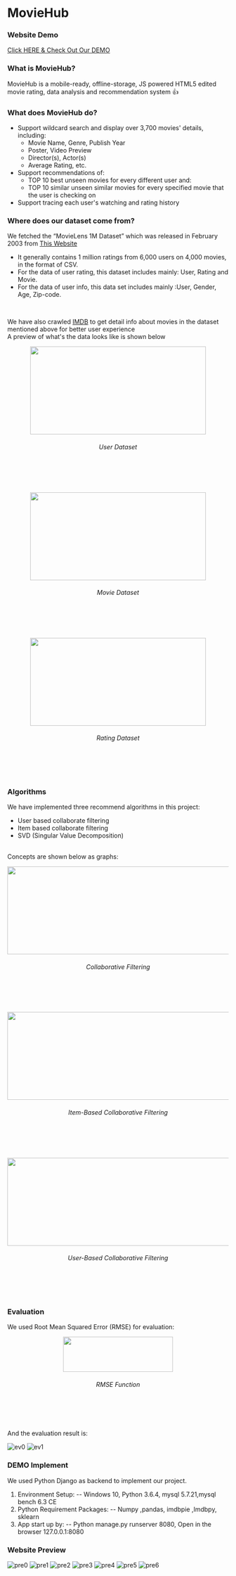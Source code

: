 <!Doctype html>
<html>
  
# MovieHub

### Website Demo
[Click HERE & Check Out Our DEMO](http://127.0.0.1:8080)

### What is MovieHub?
MovieHub is a mobile-ready, offline-storage, JS powered HTML5 edited movie rating, data analysis and recommendation system :+1:

### What does MovieHub do?
* Support wildcard search and display over 3,700 movies' details, including:
  - Movie Name, Genre, Publish Year
  - Poster, Video Preview
  - Director(s), Actor(s)
  - Average Rating, etc.
* Support recommendations of:
  - TOP 10 best unseen movies for every different user and:
  - TOP 10 similar unseen similar movies for every specified movie that the user is checking on
* Support tracing each user's watching and rating history
  
### Where does our dataset come from?
We fetched the “MovieLens 1M Dataset” which was released in February 2003 from 
[This Website](https://grouplens.org/datasets/movielens/)
* It generally contains 1 million ratings from 6,000 users on 4,000 movies, in the format of CSV.
* For the data of user rating, this dataset includes mainly: User, Rating and Movie.
* For the data of user info, this data set includes mainly :User, Gender, Age, Zip-code.
<br/>

We have also crawled
[IMDB](https://www.imdb.com)
to get  detail info about movies in the dataset mentioned above for better user experience<br/>
A preview of what's the data looks like is shown below<br/>

<p align="center">
  <img src="dataset0.jpg" height="200"width="400"/><br/>
  <h6 align="center">User Dataset</h6><br/>
</p><br/>

<p align="center">
  <img src="dataset1.png" height="200"width="400"/><br/>
  <h6 align="center">Movie Dataset</h6><br/>
</p><br/>

<p align="center">
  <img src="dataset2.png" height="200"width="400"/><br/>
  <h6 align="center">Rating Dataset</h6><br/>
</p><br/>

### Algorithms
We have implemented three recommend algorithms in this project:
  - User based collaborate filtering
  - Item based collaborate filtering
  - SVD (Singular Value Decomposition)
<br/>
Concepts are shown below as graphs:<br\>

<p align="center">
  <img src="cf0.png" height="200"width="600"/><br/>
  <h6 align="center">Collaborative Filtering</h6><br/>
</p><br/>

<p align="center">
  <img src="cf1.png" height="200"width="600"/><br/>
  <h6 align="center">Item-Based Collaborative Filtering</h6><br/>
</p><br/>

<p align="center">
  <img src="cf2.png" height="200"width="600"/><br/>
  <h6 align="center">User-Based Collaborative Filtering</h6><br/>
</p><br/>

### Evaluation
We used Root Mean Squared Error (RMSE) for evaluation:<br/>

<p align="center">
  <img src="RMSE.png" height="80"width="250"/><br/>
  <h6 align="center">RMSE Function</h6><br/>
</p><br/>


And the evaluation result is:

![ev0](evaluation0.png)
![ev1](evaluation1.png)

### DEMO Implement
We used Python Django as backend to implement our project.
1. Environment Setup: -- Windows 10, Python 3.6.4, mysql 5.7.21,mysql bench 6.3 CE
2. Python Requirement Packages: -- Numpy ,pandas, imdbpie ,Imdbpy, sklearn
3. App start up by: -- Python manage.py runserver 8080, Open in the browser 127.0.0.1:8080

### Website Preview

![pre0](demo0.png)
![pre1](demo1.png)
![pre2](demo2.png)
![pre3](demo3.png)
![pre4](demo4.png)
![pre5](demo5.png)
![pre6](demo6.png)
</html>
